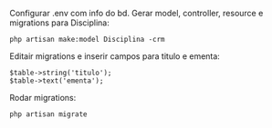 Configurar .env com info do bd.
Gerar model, controller, resource e migrations para Disciplina:

    php artisan make:model Disciplina -crm

Editair migrations e inserir campos para titulo e ementa:

    $table->string('titulo');
    $table->text('ementa');

Rodar migrations:

    php artisan migrate

